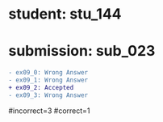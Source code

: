 # student: stu_144
# submission: sub_023

```diff
- ex09_0: Wrong Answer
- ex09_1: Wrong Answer
+ ex09_2: Accepted
- ex09_3: Wrong Answer
```
#incorrect=3
#correct=1
